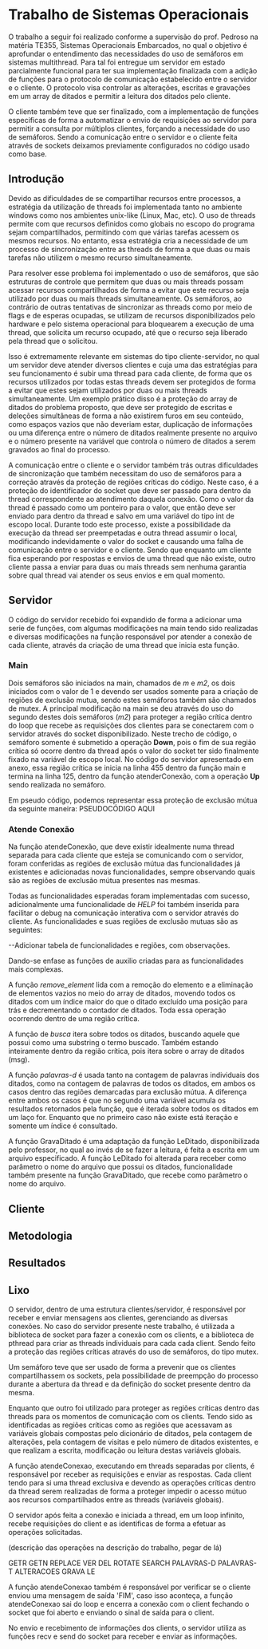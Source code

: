# Trabalho de Sistemas Operacionais

O trabalho a seguir foi realizado conforme a supervisão do prof. Pedroso na matéria TE355, Sistemas Operacionais Embarcados, no qual o objetivo é aprofundar o entendimento das necessidades do uso de semáforos em sistemas multithread. Para tal foi entregue um servidor em estado parcialmente funcional para ter sua implementação finalizada com a adição de funções para o protocolo de comunicação estabelecido entre o servidor e o cliente. O protocolo visa controlar as alterações, escritas e gravações em um array de ditados e permitir a leitura dos ditados pelo cliente.

O cliente também teve que ser finalizado, com a implementação de funções especificas de forma a automatizar o envio de requisições ao servidor para permitir a consulta por múltiplos clientes, forçando a necessidade do uso de semáforos. Sendo a comunicação entre o servidor e o cliente feita através de sockets deixamos previamente configurados no código usado como base.

## Introdução

Devido as dificuldades de se compartilhar recursos entre processos, a estratégia da utilização de threads foi implementada tanto no ambiente windows como nos ambientes unix-like (Linux, Mac, etc). O uso de threads permite com que recursos definidos como globais no escopo do programa sejam compartilhados, permitindo com que várias tarefas acessem os mesmos recursos. No entanto, essa estratégia cria a necessidade de um processo de sincronização entre as threads de forma a que duas ou mais tarefas não utilizem o mesmo recurso simultaneamente.

Para resolver esse problema foi implementado o uso de semáforos, que são estruturas de controle que permitem que duas ou mais threads possam acessar recursos compartilhados de forma a evitar que este recurso seja utilizado por duas ou mais threads simultaneamente. Os semáforos, ao contrário de outras tentativas de sincronizar as threads como por meio de flags e de esperas ocupadas, se utilizam de recursos disponibilizados pelo hardware e pelo sistema operacional para bloquearem a execução de uma thread, que solicita um recurso ocupado, até que o recurso seja liberado pela thread que o solicitou.

Isso é extremamente relevante em sistemas do tipo cliente-servidor, no qual um servidor deve atender diversos clientes e cuja uma das estratégias para seu funcionamento é subir uma thread para cada cliente, de forma que os recursos utilizados por todas estas threads devem ser protegidos de forma a evitar que estes sejam utilizados por duas ou mais threads simultaneamente. Um exemplo prático disso é a proteção do array de ditados do problema proposto, que deve ser protegido de escritas e deleções simultâneas de forma a não existirem furos em seu conteúdo, como espaços vazios que não deveriam estar, duplicação de informações ou uma diferença entre o número de ditados realmente presente no arquivo e o número presente na variável que controla o número de ditados a serem gravados ao final do processo.

A comunicação entre o cliente e o servidor também trás outras dificuldades de sincronização que também necessitam do uso de semáforos para a correção através da proteção de regiões críticas do código. Neste caso, é a proteção do identificador do socket que deve ser passado para dentro da thread correspondente ao atendimento daquela conexão. Como o valor da thread é passado como um ponteiro para o valor, que então deve ser enviado para dentro da thread e salvo em uma variável do tipo int de escopo local. Durante todo este processo, existe a possibilidade da execução da thread ser preempetadas e outra thread assumir o local, modificando indevidamente o valor do socket e causando uma falha de comunicação entre o servidor e o cliente. Sendo que enquanto um cliente fica esperando por respostas e envios de uma thread que não existe, outro cliente passa a enviar para duas ou mais threads sem nenhuma garantia sobre qual thread vai atender os seus envios e em qual momento.

## Servidor

O código do servidor recebido foi expandido de forma a adicionar uma serie de funções, com algumas modificações na main tendo sido realizadas e diversas modificações na função responsável por atender a conexão de cada cliente, através da criação de uma thread que inicia esta função.

### Main

Dois semáforos são iniciados na main, chamados de *m* e *m2*, os dois iniciados com o valor de 1 e devendo ser usados somente para a criação de regiões de exclusão mutua, sendo estes semáforos também são chamados de mutex. A principal modificação na main se deu através do uso do segundo destes dois semáforos (*m2*) para proteger a região crítica dentro do loop que recebe as requisições dos clientes para se conectarem com o servidor através do socket disponibilizado. Neste trecho de código, o semáforo somente é submetido a operação **Down**, pois o fim de sua região crítica só ocorre dentro da thread após o valor do socket ter sido finalmente fixado na variável de escopo local. No código do servidor apresentado em anexo, essa região crítica se inicia na linha 455 dentro da função main e termina na linha 125, dentro da função atenderConexão, com a operação **Up** sendo realizada no semáforo.

Em pseudo código, podemos representar essa proteção de exclusão mútua da seguinte maneira:
PSEUDOCÓDIGO AQUI

### Atende Conexão

Na função atendeConexão, que deve existir idealmente numa thread separada para cada cliente que esteja se comunicando com o servidor, foram conferidas as regiões de exclusão mútua das funcionalidades já existentes e adicionadas novas funcionalidades, sempre observando quais são as regiões de exclusão mútua presentes nas mesmas.

Todas as funcionalidades esperadas foram implementadas com sucesso, adicionalmente uma funcionalidade de *HELP* foi também inserida para facilitar o debug na comunicação interativa com o servidor através do cliente. As funcionalidades e suas regiões de exclusão mutuas são as seguintes:

--Adicionar tabela de funcionalidades e regiões, com observações.

Dando-se enfase as funções de auxilio criadas para as funcionalidades mais complexas.

A função *remove_element* lida com a remoção do elemento e a eliminação de elementos vazios no meio do array de ditados, movendo todos os ditados com um índice maior do que o ditado excluído uma posição para trás e decrementando o contador de ditados. Toda essa operação ocorrendo dentro de uma região crítica.

A função de *busca* itera sobre todos os ditados, buscando aquele que possui como uma substring o termo buscado. Também estando inteiramente dentro da região crítica, pois itera sobre o array de ditados (msg).

A função *palavras-d* é usada tanto na contagem de palavras individuais dos ditados, como na contagem de palavras de todos os ditados, em ambos os casos dentro das regiões demarcadas para exclusão mútua. A diferença entre ambos os casos é que no segundo uma variável acumula os resultados retornados pela função, que é iterada sobre todos os ditados em um laço for. Enquanto que no primeiro caso não existe está iteração e somente um índice é consultado.

A função GravaDitado é uma adaptação da função LeDitado, disponibilizada pelo professor, no qual ao invés de se fazer a leitura, é feita a escrita em um arquivo especificado. A função LeDitado foi alterada para receber como parâmetro o nome do arquivo que possui os ditados, funcionalidade também presente na função GravaDitado, que recebe como parâmetro o nome do arquivo.

## Cliente


## Metodologia

## Resultados

## Lixo

O servidor, dentro de uma estrutura clientes/servidor, é responsável por receber e enviar mensagens aos clientes, gerenciando as diversas conexões. No caso do servidor presente neste trabalho, é utilizada a biblioteca de socket para fazer a conexão com os clients, e a biblioteca de pthread para criar as threads individuais para cada cada client. Sendo feito a proteção das regiões críticas através do uso de semáforos, do tipo mutex.

Um semáforo teve que ser usado de forma a prevenir que os clientes compartilhassem os sockets, pela possibilidade de preempção do processo durante a abertura da thread e da definição do socket presente dentro da mesma.

Enquanto que outro foi utilizado para proteger as regiões críticas dentro das threads para os momentos de comunicação com os clients. Tendo sido as identificadas as regiões críticas como as regiões que acessavam as variáveis globais compostas pelo dicionário de ditados, pela contagem de alterações, pela contagem de visitas e pelo número de ditados existentes, e que realizam a escrita, modificação ou leitura destas variáveis globais.

A função atendeConexao, executando em threads separadas por clients, é responsável por receber as requisições e enviar as respostas. Cada client tendo para si uma thread exclusiva e devendo as operações críticas dentro da thread serem realizadas de forma a proteger impedir o acesso mútuo aos recursos compartilhados entre as threads (variáveis globais).

O servidor após feita a conexão e iniciada a thread, em um loop infinito, recebe requisições do client e as identificas de forma a efetuar as operações solicitadas.

(descrição das operações na descrição do trabalho, pegar de lá)

GETR
GETN
REPLACE
VER
DEL
ROTATE
SEARCH
PALAVRAS-D
PALAVRAS-T
ALTERACOES
GRAVA
LE

A função atendeConexao também é responsável por verificar se o cliente enviou uma mensagem de saída 'FIM', caso isso aconteça, a função atendeConexao sai do loop e encerra a conexão com o client fechando o socket que foi aberto e enviando o sinal de saída para o client.

No envio e recebimento de informações dos clients, o servidor utiliza as funções recv e send do socket para receber e enviar as informações.
